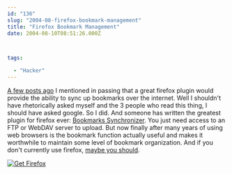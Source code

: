 ```yaml
---
id: "136"
slug: "2004-08-firefox-bookmark-management"
title: "Firefox Bookmark Management"
date: 2004-08-10T08:51:26.000Z



tags:

  - "Hacker"
---
```

<div class="sqs-html-content">
  <p><a title="LogicalDisconnect entry on Greatness" shape="rect" href="http://static.squarespace.com/static/500c727de4b0d820d6a42ad8/515f5893e4b0f7bed43ad1d5/515f59bde4b0f7bed43ae76d/1365203389406/000174.html?format=original">A few posts ago</a> I mentioned in passing that a great firefox plugin would provide the ability to sync up bookmarks over the internet.  Well I shouldn't have rhetorically asked myself and the 3 people who read this thing, I should have asked google.  So I did.  And someone has written the greatest plugin for firefox ever: <a href="http://update.mozilla.org/extensions/moreinfo.php?id=14&vid=15&category=Bookmarks" shape="rect" title="Bookmarks Synchronizer Plugin">Bookmarks Synchronizer</a>.
You just need access to an FTP or WebDAV server to upload.  But now finally after many years of using web browsers is the bookmark function actually useful and makes it worthwhile to maintain some level of bookmark organization.  And if you don't currently use firefox, <a href="http://www.theregister.co.uk/2004/06/28/cert_ditch_explorer/" shape="rect" title="CERT recommends anything but IE">maybe you should</a>.</p>
<p><a href="http://www.mozilla.org/products/firefox/" shape="rect" style="border-style: hidden;" title="Get Firefox - The Browser, Reloaded"><img alt="Get Firefox" src="http://static.squarespace.com/static/500c727de4b0d820d6a42ad8/515f5893e4b0f7bed43ad1d5/515f59bde4b0f7bed43ae770/1365203389437/getfirefox.png?format=original"/></a></p>
</div>

